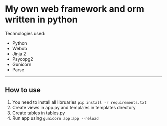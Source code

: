 # My own web framework and orm written in python

Technologies used:

* Python
* Webob
* Jinja 2
* Psycopg2
* Gunicorn
* Parse

___

## How to use

1. You need to install all libruaries `pip install -r requirements.txt`
2. Create views in app.py and templates in templates directory
3. Create tables in tables.py
4. Run app using `gunicorn app:app --reload`
